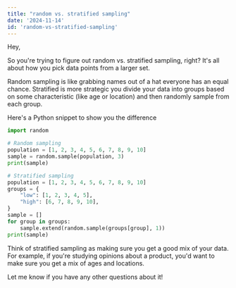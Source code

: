 ```yaml
---
title: "random vs. stratified sampling"
date: '2024-11-14'
id: 'random-vs-stratified-sampling'
---
```


Hey,

So you're trying to figure out random vs. stratified sampling, right? It's all about how you pick data points from a larger set.

Random sampling is like grabbing names out of a hat everyone has an equal chance. Stratified is more strategic you divide your data into groups based on some characteristic (like age or location) and then randomly sample from each group.

Here's a Python snippet to show you the difference

```python
import random

# Random sampling
population = [1, 2, 3, 4, 5, 6, 7, 8, 9, 10]
sample = random.sample(population, 3)
print(sample)

# Stratified sampling
population = [1, 2, 3, 4, 5, 6, 7, 8, 9, 10]
groups = {
    "low": [1, 2, 3, 4, 5],
    "high": [6, 7, 8, 9, 10],
}
sample = []
for group in groups:
    sample.extend(random.sample(groups[group], 1))
print(sample)
```

Think of stratified sampling as making sure you get a good mix of your data. For example, if you're studying opinions about a product, you'd want to make sure you get a mix of ages and locations.

Let me know if you have any other questions about it!
